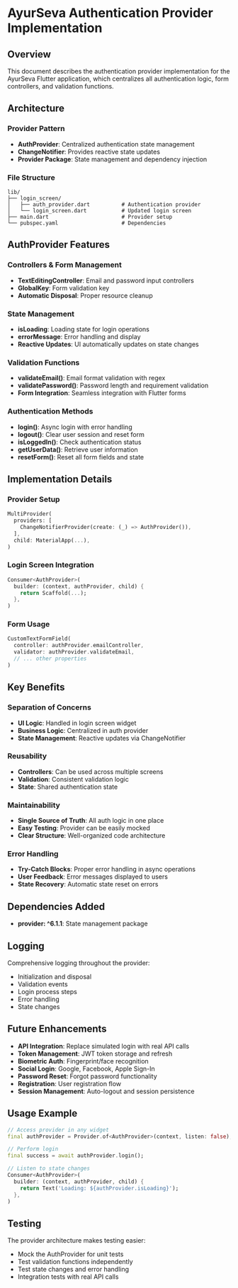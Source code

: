 # AyurSeva Authentication Provider Implementation

## Overview
This document describes the authentication provider implementation for the AyurSeva Flutter application, which centralizes all authentication logic, form controllers, and validation functions.

## Architecture

### Provider Pattern
- **AuthProvider**: Centralized authentication state management
- **ChangeNotifier**: Provides reactive state updates
- **Provider Package**: State management and dependency injection

### File Structure
```
lib/
├── login_screen/
│   ├── auth_provider.dart          # Authentication provider
│   └── login_screen.dart           # Updated login screen
├── main.dart                       # Provider setup
└── pubspec.yaml                    # Dependencies
```

## AuthProvider Features

### Controllers & Form Management
- **TextEditingController**: Email and password input controllers
- **GlobalKey<FormState>**: Form validation key
- **Automatic Disposal**: Proper resource cleanup

### State Management
- **isLoading**: Loading state for login operations
- **errorMessage**: Error handling and display
- **Reactive Updates**: UI automatically updates on state changes

### Validation Functions
- **validateEmail()**: Email format validation with regex
- **validatePassword()**: Password length and requirement validation
- **Form Integration**: Seamless integration with Flutter forms

### Authentication Methods
- **login()**: Async login with error handling
- **logout()**: Clear user session and reset form
- **isLoggedIn()**: Check authentication status
- **getUserData()**: Retrieve user information
- **resetForm()**: Reset all form fields and state

## Implementation Details

### Provider Setup
```dart
MultiProvider(
  providers: [
    ChangeNotifierProvider(create: (_) => AuthProvider()),
  ],
  child: MaterialApp(...),
)
```

### Login Screen Integration
```dart
Consumer<AuthProvider>(
  builder: (context, authProvider, child) {
    return Scaffold(...);
  },
)
```

### Form Usage
```dart
CustomTextFormField(
  controller: authProvider.emailController,
  validator: authProvider.validateEmail,
  // ... other properties
)
```

## Key Benefits

### Separation of Concerns
- **UI Logic**: Handled in login screen widget
- **Business Logic**: Centralized in auth provider
- **State Management**: Reactive updates via ChangeNotifier

### Reusability
- **Controllers**: Can be used across multiple screens
- **Validation**: Consistent validation logic
- **State**: Shared authentication state

### Maintainability
- **Single Source of Truth**: All auth logic in one place
- **Easy Testing**: Provider can be easily mocked
- **Clear Structure**: Well-organized code architecture

### Error Handling
- **Try-Catch Blocks**: Proper error handling in async operations
- **User Feedback**: Error messages displayed to users
- **State Recovery**: Automatic state reset on errors

## Dependencies Added
- **provider: ^6.1.1**: State management package

## Logging
Comprehensive logging throughout the provider:
- Initialization and disposal
- Validation events
- Login process steps
- Error handling
- State changes

## Future Enhancements
- **API Integration**: Replace simulated login with real API calls
- **Token Management**: JWT token storage and refresh
- **Biometric Auth**: Fingerprint/face recognition
- **Social Login**: Google, Facebook, Apple Sign-In
- **Password Reset**: Forgot password functionality
- **Registration**: User registration flow
- **Session Management**: Auto-logout and session persistence

## Usage Example
```dart
// Access provider in any widget
final authProvider = Provider.of<AuthProvider>(context, listen: false);

// Perform login
final success = await authProvider.login();

// Listen to state changes
Consumer<AuthProvider>(
  builder: (context, authProvider, child) {
    return Text('Loading: ${authProvider.isLoading}');
  },
)
```

## Testing
The provider architecture makes testing easier:
- Mock the AuthProvider for unit tests
- Test validation functions independently
- Test state changes and error handling
- Integration tests with real API calls
